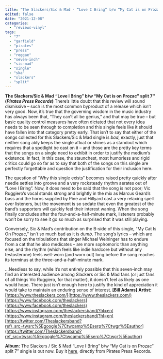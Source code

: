 ```yaml
---
title: "The Slackers/Sic & Mad - “Love I Bring” b/w “My Cat is on Prozac” split 7''"
edited: false
date: "2021-12-08"
categories:
  - "reviews-vinyl"
tags:
  - "7"
  - "garfield"
  - "pirates"
  - "press"
  - "reggae"
  - "seven-inch"
  - "sic-mad"
  - "single"
  - "ska"
  - "slackers"
  - "split"
---
```


**The Slackers/Sic & Mad** **“Love I Bring” b/w “My Cat is on Prozac” split 7''** **(_Pirates Press Records_)** There’s little doubt that this review will sound dismissive – such is the most common byproduct of a release which isn’t very good. Now, it’s true that the governing wisdom in the music industry has always been that, “They can’t all be genius,” and that may be true – but basic quality control measures have often dictated that not every idea needs to be seen through to completion and this single feels like it should have fallen into that category pretty early. That isn’t to say that either of the songs collected for this Slackers/Sic & Mad single is _bad_, exactly, just that neither song ably keeps the single afloat or shines as a standout which requires that a spotlight be cast on it – and those are the pretty key terms that the songs on a single need to exhibit in order to justify the medium’s existence. In fact, in this case, the staunchest, most humorless and rigid critics could go so far as to say that both of the songs on this single are perfectly forgettable and question the justification for their inclusion here.

The question of “Why this single exists” becomes raised pretty quickly after needle settles into groove and a very rocksteady rhythm aerates out of “Love I Bring”. Now, it does need to be said that the song is not poor; Vic Ruggiero’s vocal stands strong and brightly in the mix as Marcus Geard’s bass and the horns supplied by Pine and Hillyard cast a very relaxing spell over listeners, but the movement is so sedate that even the greatest of the band’s supporters will quickly feel their interest waning. When the song finally concludes after the four-and-a-half-minute mark, listeners probably won’t be sorry to see it go so much as surprised that it was still playing.

Conversely, Sic & Mad’s contribution on the B-side of this single, “My Cat Is On Prozac,” isn’t so much bad as it is _dumb_. The song’s lyrics – which are focused on the tribulations that singer Michael Weininger has to endure from a cat that he also medicates – are more sophomoric than anything else, and the rhythm (which feels like indie hardcore but without any testosterone) feels well-worn (and worn out) long before the song reaches its terminus at the three-and-a-half-minute mark.

…Needless to say, while it’s not entirely possible that this seven-inch may find an interested audience among Slackers or Sic & Mad fans (or just fans of all things Vic Ruggiero, for that matter), it doesn’t feel as likely as one would hope. There just isn’t enough here to justify the kind of appreciation it would take to maintain an enduring sense of interest. **\[Bill Adams\]** **Artist:** [https://www.theslackers.com/](https://www.theslackers.com/) [https://www.facebook.com/theslackers](https://www.facebook.com/theslackers) [https://www.instagram.com/theslackersband/?hl=en](https://www.instagram.com/theslackersband/?hl=en) [https://twitter.com/Theslackersband?ref\_src=twsrc%5Egoogle%7Ctwcamp%5Eserp%7Ctwgr%5Eauthor](https://twitter.com/Theslackersband?ref_src=twsrc%5Egoogle%7Ctwcamp%5Eserp%7Ctwgr%5Eauthor)

**Album:** The Slackers / Sic & Mad “Love I Bring” b/w “My Cat is on Prozac” split 7” single is out now. Buy it [here](https://shop.piratespressrecords.com/products/the-slackers-papa-b-sic-mad-split-7), directly from Pirates Press Records.
